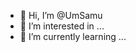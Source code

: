 - 👋 Hi, I’m @UmSamu
- 👀 I’m interested in ...
- 🌱 I’m currently learning ...

<!---
UmSamu/UmSamu is a ✨ special ✨ repository because its `README.md` (this file) appears on your GitHub profile.
You can click the Preview link to take a look at your changes.
--->
